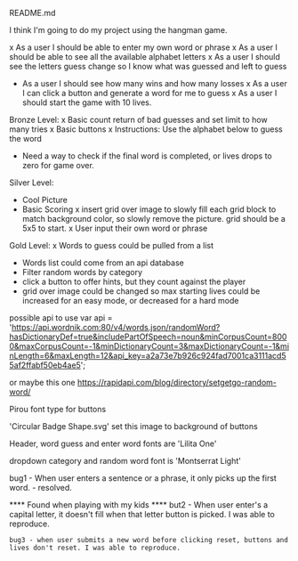 README.md


I think I'm going to do my project using the hangman game.

x As a user I should be able to enter my own word or phrase
x As a user I should be able to see all the available alphabet letters
x As a user I should see the letters guess change so I know what was guessed and left to guess
- As a user I should see how many wins and how many losses
x As a user I can click a button and generate a word for me to guess
x As a user I should start the game with 10 lives.

Bronze Level:
x Basic count return of bad guesses and set limit to how many tries
x Basic buttons
x Instructions: Use the alphabet below to guess the word
- Need a way to check if the final word is completed, or lives drops to zero for game over.

Silver Level:
- Cool Picture
- Basic Scoring
x insert grid over image to slowly fill each grid block to match background color, so slowly remove the picture. grid should be a 5x5 to start. 
x User input their own word or phrase

Gold Level:
x Words to guess could be pulled from a list
- Words list could come from an api database
- Filter random words by category
- click a button to offer hints, but they count against the player
- grid over image could be changed so max starting lives could be increased for an easy mode, or decreased for a hard mode

possible api to use var api = 'https://api.wordnik.com:80/v4/words.json/randomWord?hasDictionaryDef=true&includePartOfSpeech=noun&minCorpusCount=8000&maxCorpusCount=-1&minDictionaryCount=3&maxDictionaryCount=-1&minLength=6&maxLength=12&api_key=a2a73e7b926c924fad7001ca3111acd55af2ffabf50eb4ae5';


or maybe this one https://rapidapi.com/blog/directory/setgetgo-random-word/

Pirou font type for buttons


'Circular Badge Shape.svg' set this image to background of buttons

Header, word guess and enter word fonts are 'Lilita One'

dropdown category and random word font is 'Montserrat Light'

<!-- <img src='images/Circular Badge Shape2.svg'/>  -->

bug1 - When user enters a sentence or a phrase, it only picks up the first word. - resolved.

**** Found when playing with my kids ****
    but2 - When user enter's a capital letter, it doesn't fill when that letter button is picked. I was able to reproduce.

    bug3 - when user submits a new word before clicking reset, buttons and lives don't reset. I was able to reproduce.
